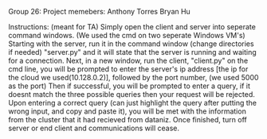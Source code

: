 Group 26:
Project memebers: 
    Anthony Torres
    Bryan Hu

Instructions: (meant for TA)
    Simply open the client and server into seperate command windows. (We used the cmd on two seperate Windows VM's)
    Starting with the server, run it in the command window (change directories if needed) "server.py" and it will state that the server is running and waiting for a connection. 
    Next, in a new window, run the client, "client.py" on the cmd line, you will be prompted to enter the server's ip address [the ip for the cloud we used(10.128.0.2)], followed by the port number, (we used 5000 as the port) 
    Then if successful, you will be prompted to enter a query, if it doesnt match the three possible queries then your request will be rejected. Upon entering a correct query (can just highlight the query after putting the wrong input, and copy and paste it), you will be met with the information from the cluster that it had recieved from dataniz.
    Once finished, turn off server or end client and communications will cease. 
